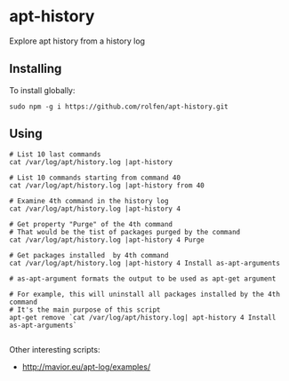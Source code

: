 # apt-history
Explore apt history from a history log

## Installing

To install globally:

```
sudo npm -g i https://github.com/rolfen/apt-history.git
```

## Using

```
# List 10 last commands
cat /var/log/apt/history.log |apt-history 

# List 10 commands starting from command 40
cat /var/log/apt/history.log |apt-history from 40

# Examine 4th command in the history log
cat /var/log/apt/history.log |apt-history 4

# Get property "Purge" of the 4th command
# That would be the tist of packages purged by the command
cat /var/log/apt/history.log |apt-history 4 Purge

# Get packages installed  by 4th command
cat /var/log/apt/history.log |apt-history 4 Install as-apt-arguments

# as-apt-argument formats the output to be used as apt-get argument

# For example, this will uninstall all packages installed by the 4th command
# It's the main purpose of this script
apt-get remove `cat /var/log/apt/history.log| apt-history 4 Install as-apt-arguments`


```

Other interesting scripts:
* http://mavior.eu/apt-log/examples/
